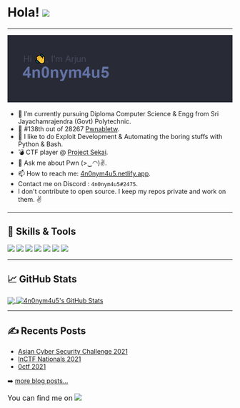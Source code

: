 # Hola!  <img src="https://raw.githubusercontent.com/MartinHeinz/MartinHeinz/master/wave.gif" width="30px">

---

[![Header](https://raw.githubusercontent.com/4n0nym4u5/4n0nym4u5/main/header.png "Header")](https://4n0nym4u5.netlify.app/)


- 🔭 I’m currently pursuing Diploma Computer Science & Engg from Sri Jayachamrajendra (Govt) Polytechnic.
- 🥋 #138th out of 28267 [Pwnabletw](https://pwnable.tw/user/17704).
- 🌱 I like to do Exploit Development & Automating the boring stuffs with Python & Bash.
- 💣 CTF player @ [Project Sekai](https://www.zh3r0.com/).
- 💬 Ask me about Pwn (>‿◠)✌.
- 📫 How to reach me: [4n0nym4u5.netlify.app](https://4n0nym4u5.netlify.app/).
-   Contact me on Discord : `4n0nym4u5#2475`.
-   I don't contribute to open source. I keep my repos private and work on them. ✌

---

## 🔧 Skills & Tools
![](https://img.shields.io/badge/OS-Ubuntu-informational?style=for-the-badge&logo=ubuntu&logoColor=white&color=6272a4)
![](https://img.shields.io/badge/Editor-Sublime%20Text-informational?style=for-the-badge&logo=sublime-text&logoColor=white&color=6272a4)
![](https://img.shields.io/badge/Code-Python-informational?style=for-the-badge&logo=python&logoColor=white&color=6272a4)
![](https://img.shields.io/badge/Code-Bash-informational?style=for-the-badge&logo=gnu-bash&logoColor=white&color=6272a4)
![](https://img.shields.io/badge/Assembly-x86_64-informational?style=for-the-badge&color=6272a4)
![](https://img.shields.io/badge/Shell-ZSH-informational?style=for-the-badge&logo=gnu-bash&logoColor=white&color=6272a4)
![](https://badges.aleen42.com/src/hacker.svg)

---

## 📈 GitHub Stats

<a href="https://github.com/4n0nym4u5/4n0nym4u5">
  <img align="center" src="https://github-readme-stats.vercel.app/api/top-langs/?username=4n0nym4u5&hide=html,Jupyter Notebook,text, css&title_color=ffffff&text_color=c9cacc&icon_color=2bbc8a&bg_color=1d1f21&langs_count=3" />
</a>
<a href="https://github.com/4n0nym4u5/4n0nym4u5">
  <img align="center" src="https://github-readme-stats.vercel.app/api?username=4n0nym4u5&show_icons=true&line_height=27&count_private=true&title_color=ffffff&text_color=c9cacc&icon_color=2bbc8a&bg_color=1d1f21" alt="4n0nym4u5's GitHub Stats" />
</a>

---

## ✍ Recents Posts

- [Asian Cyber Security Challenge 2021](https://4n0nym4u5.netlify.app/post/asian-cyber-security-challenge-2021/)
- [InCTF Nationals 2021](https://4n0nym4u5.netlify.app/post/inctf-nationals-2021-mipsunderstanding/)
- [0ctf 2021](https://4n0nym4u5.netlify.app/post/0ctf-2021-listbook/)

➡️ [more blog posts...](https://4n0nym4u5.netlify.app/)



<!-- Actual text -->

<font size="3"> You can find me on </font> <a href="https://twitter.com/ArjunGU2"> <img src="https://i.imgur.com/JLLlB5S.png" width="13px"> </a>